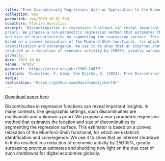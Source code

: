 ```yaml
---
title: "Free Discontinuity Regression: With an Application to the Economic Effects of Internet Shutdowns"
collection: wps
permalink: /wp/2023-10-01-fdd
coauthors: Florian Gunsilius
excerpt: 'Discontinuities in regression functions can reveal important insights. In many contexts, like geographic settings, such discontinuities are multivariate and unknown a
priori. We propose a non-parametric regression method that estimates the location
and size of discontinuities by segmenting the regression surface. This estimator is
based on a convex relaxation of the Mumford-Shah functional, for which we establish
identification and convergence. We use it to show that an internet shutdown in India
resulted in a reduction of economic activity by 25Ð35%, greatly surpassing previous estimates and shedding new light on the true cost of such shutdowns for digital economies
globally.'
date: 2023-10-01
venue: 'arXiv'
paperurl: 'https://arxiv.org/abs/2309.14630'
citation: 'Gunsilius, F. &amp; Van Dijcke, D. (2023). Free Discontinuity Design: With an Application to the Economic Effects of Internet Shutdowns. Manuscript.'
media: '.'
replication: 'https://github.com/Davidvandijcke/fdr'
---
```


<a href='https://arxiv.org/abs/2309.14630'>Download paper here</a>

Discontinuities in regression functions can reveal important insights. In many contexts, like geographic settings, such discontinuities are multivariate and unknown a
priori. We propose a non-parametric regression method that estimates the location
and size of discontinuities by segmenting the regression surface. This estimator is
based on a convex relaxation of the Mumford-Shah functional, for which we establish
identification and convergence. We use it to show that an internet shutdown in India
resulted in a reduction of economic activity by 25Ð35%, greatly surpassing previous estimates and shedding new light on the true cost of such shutdowns for digital economies
globally.
